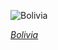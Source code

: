 
![Bolivia](https://www.gstatic.com/prettyearth/assets/full/6459.jpg)

*[Bolivia](https://www.google.com/maps/@-20.583698,-67.558537,15z/data=!3m1!1e3)*

